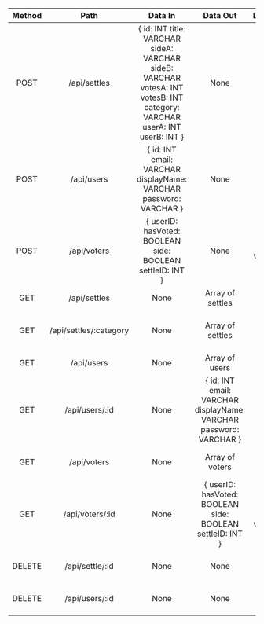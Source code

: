 | Method |          Path          |                                                          Data In                                                          |                                Data Out                                |              Description             |
|:------:|:----------------------:|:-------------------------------------------------------------------------------------------------------------------------:|:----------------------------------------------------------------------:|:------------------------------------:|
|  POST  |      /api/settles      | { id: INT title: VARCHAR sideA: VARCHAR sideB: VARCHAR votesA: INT votesB: INT category: VARCHAR userA: INT userB: INT  } |                                  None                                  |         Creating a new settle        |
|  POST  |       /api/users       |                             { id: INT email: VARCHAR displayName: VARCHAR password: VARCHAR }                             |                                  None                                  |          Creating a new user         |
|  POST  |       /api/voters      |                                 { userID: hasVoted: BOOLEAN side: BOOLEAN settleID: INT }                                 |                                  None                                  |        Creating a voters table       |
|   GET  |      /api/settles      |                                                            None                                                           |                            Array of settles                            |            Get all settles           |
|   GET  | /api/settles/:category |                                                            None                                                           |                            Array of settles                            | Get all settles of specific category |
|   GET  |       /api/users       |                                                            None                                                           |                             Array of users                             |             Get all users            |
|   GET  |     /api/users/:id     |                                                            None                                                           | {  id: INT  email: VARCHAR  displayName: VARCHAR  password: VARCHAR  } |          Get a specific user         |
|   GET  |       /api/voters      |                                                            None                                                           |                             Array of voters                            |         Get all voters tables        |
|   GET  |     /api/voters/:id    |                                                            None                                                           |     {  userID:  hasVoted: BOOLEAN  side: BOOLEAN  settleID: INT  }     |      Get a specific voters table     |
|   DELETE  |     /api/settle/:id    |                                                            None                                                           |     None     |      Delete a specific settle     |
|   DELETE  |     /api/users/:id    |                                                            None                                                           |     None     |      Delete a specific user     |
